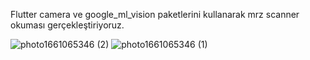 Flutter camera ve google_ml_vision paketlerini kullanarak mrz scanner okuması gerçekleştiriyoruz. 

![photo1661065346 (2)](https://user-images.githubusercontent.com/80192044/185779762-c4233367-be73-4d1b-9a28-fbd86f1cf580.jpeg)
![photo1661065346 (1)](https://user-images.githubusercontent.com/80192044/185779763-c6c5eae1-b99b-4e0d-92b1-11168177d67c.jpeg)

